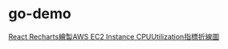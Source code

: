 # go-demo
[React Recharts繪製AWS EC2 Instance CPUUtilization指標折線圖](https://matthung0807.blogspot.com/2024/03/react-recharts-render-aws-ec2-instance-cpuutilization-metric-line-chart.html)
